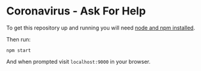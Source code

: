 # Coronavirus - Ask For Help

To get this repository up and running you will need [node and npm installed](https://nodejs.org/en/download/).

Then run:

`npm start`

And when prompted visit `localhost:9000` in your browser.

